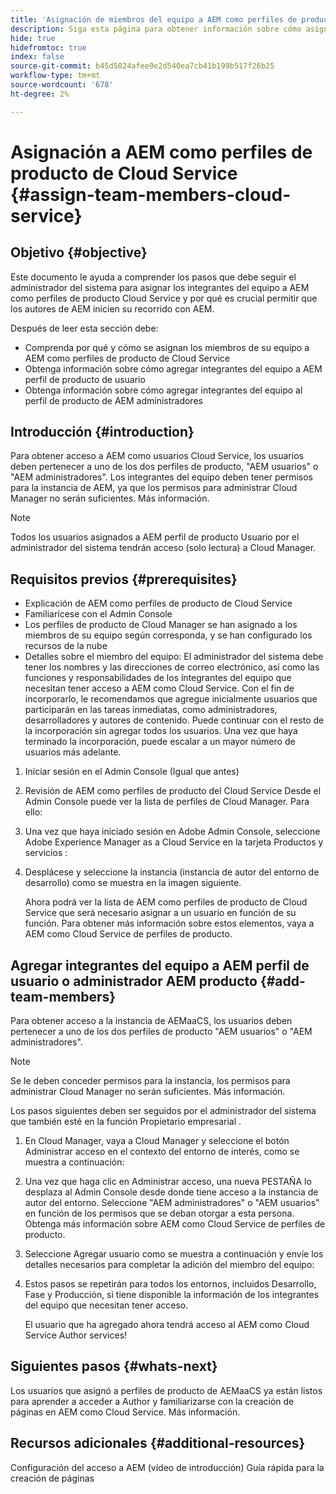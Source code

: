 ```yaml
---
title: 'Asignación de miembros del equipo a AEM como perfiles de producto del Cloud Service '
description: Siga esta página para obtener información sobre cómo asignar integrantes del equipo a AEM como perfiles de producto del Cloud Service
hide: true
hidefromtoc: true
index: false
source-git-commit: b45d5824afee9e2d540ea7cb41b199b517f26b25
workflow-type: tm+mt
source-wordcount: '678'
ht-degree: 2%

---
```



# Asignación a AEM como perfiles de producto de Cloud Service {#assign-team-members-cloud-service}

## Objetivo {#objective}

Este documento le ayuda a comprender los pasos que debe seguir el administrador del sistema para asignar los integrantes del equipo a AEM como perfiles de producto Cloud Service y por qué es crucial permitir que los autores de AEM inicien su recorrido con AEM.

Después de leer esta sección debe:

* Comprenda por qué y cómo se asignan los miembros de su equipo a AEM como perfiles de producto de Cloud Service
* Obtenga información sobre cómo agregar integrantes del equipo a AEM perfil de producto de usuario
* Obtenga información sobre cómo agregar integrantes del equipo al perfil de producto de AEM administradores


## Introducción {#introduction}

Para obtener acceso a AEM como usuarios Cloud Service, los usuarios deben pertenecer a uno de los dos perfiles de producto, &quot;AEM usuarios&quot; o &quot;AEM administradores&quot;. Los integrantes del equipo deben tener permisos para la instancia de AEM, ya que los permisos para administrar Cloud Manager no serán suficientes. Más información.

>[!NOTE]
>Todos los usuarios asignados a AEM perfil de producto Usuario por el administrador del sistema tendrán acceso (solo lectura) a Cloud Manager.

## Requisitos previos {#prerequisites}

* Explicación de AEM como perfiles de producto de Cloud Service
* Familiarícese con el Admin Console
* Los perfiles de producto de Cloud Manager se han asignado a los miembros de su equipo según corresponda, y se han configurado los recursos de la nube
* Detalles sobre el miembro del equipo: El administrador del sistema debe tener los nombres y las direcciones de correo electrónico, así como las funciones y responsabilidades de los integrantes del equipo que necesitan tener acceso a AEM como Cloud Service. Con el fin de incorporarlo, le recomendamos que agregue inicialmente usuarios que participarán en las tareas inmediatas, como administradores, desarrolladores y autores de contenido. Puede continuar con el resto de la incorporación sin agregar todos los usuarios. Una vez que haya terminado la incorporación, puede escalar a un mayor número de usuarios más adelante.


1. Iniciar sesión en el Admin Console
(Igual que antes)

1. Revisión de AEM como perfiles de producto del Cloud Service
Desde el Admin Console puede ver la lista de perfiles de Cloud Manager. Para ello:

1. Una vez que haya iniciado sesión en Adobe Admin Console, seleccione Adobe Experience Manager as a Cloud Service en la tarjeta Productos y servicios :

1. Desplácese y seleccione la instancia (instancia de autor del entorno de desarrollo) como se muestra en la imagen siguiente.



   Ahora podrá ver la lista de AEM como perfiles de producto de Cloud Service que será necesario asignar a un usuario en función de su función. Para obtener más información sobre estos elementos, vaya a AEM como Cloud Service de perfiles de producto.




## Agregar integrantes del equipo a AEM perfil de usuario o administrador AEM producto {#add-team-members}

Para obtener acceso a la instancia de AEMaaCS, los usuarios deben pertenecer a uno de los dos perfiles de producto &quot;AEM usuarios&quot; o &quot;AEM administradores&quot;.

>[!NOTE]
>Se le deben conceder permisos para la instancia, los permisos para administrar Cloud Manager no serán suficientes. Más información.

Los pasos siguientes deben ser seguidos por el administrador del sistema que también esté en la función Propietario empresarial .

1. En Cloud Manager, vaya a Cloud Manager y seleccione el botón Administrar acceso en el contexto del entorno de interés, como se muestra a continuación:

1. Una vez que haga clic en Administrar acceso, una nueva PESTAÑA lo desplaza al Admin Console desde donde tiene acceso a la instancia de autor del entorno. Seleccione &quot;AEM administradores&quot; o &quot;AEM usuarios&quot; en función de los permisos que se deban otorgar a esta persona. Obtenga más información sobre AEM como Cloud Service de perfiles de producto.

1. Seleccione Agregar usuario como se muestra a continuación y envíe los detalles necesarios para completar la adición del miembro del equipo:


1. Estos pasos se repetirán para todos los entornos, incluidos Desarrollo, Fase y Producción, si tiene disponible la información de los integrantes del equipo que necesitan tener acceso.

   El usuario que ha agregado ahora tendrá acceso al AEM como Cloud Service Author services!


## Siguientes pasos {#whats-next}

Los usuarios que asignó a perfiles de producto de AEMaaCS ya están listos para aprender a acceder a Author y familiarizarse con la creación de páginas en AEM como Cloud Service. Más información.

## Recursos adicionales {#additional-resources}

Configuración del acceso a AEM (vídeo de introducción)
Guía rápida para la creación de páginas
